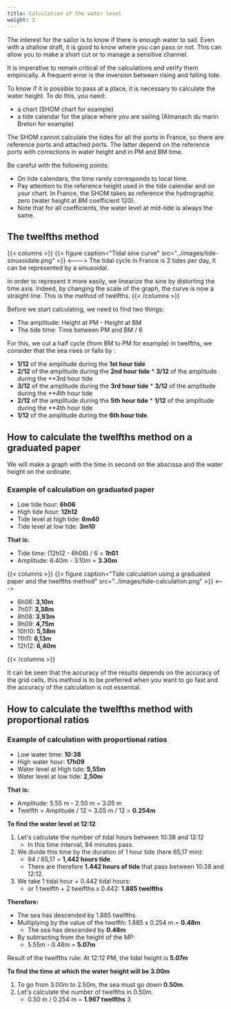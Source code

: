```yaml
---
title: Calculation of the water level
weight: 2
---
```

The interest for the sailor is to know if there is enough water to sail. Even with a shallow draft, it is good to know where you can pass or not. This can allow you to make a short cut or to manage a sensitive channel.

It is imperative to remain critical of the calculations and verify them empirically. A frequent error is the inversion between rising and falling tide.

To know if it is possible to pass at a place, it is necessary to calculate the water height.
To do this, you need:

* a chart (SHOM chart for example)
* a tide calendar for the place where you are sailing (Almanach du marin Breton for example)

The SHOM cannot calculate the tides for all the ports in France, so there are reference ports and attached ports. The latter depend on the reference ports with corrections in water height and in PM and BM time.

Be careful with the following points:

* On tide calendars, the time rarely corresponds to local time.
* Pay attention to the reference height used in the tide calendar and on your chart. In France, the SHOM takes as reference the hydrographic zero (water height at BM coefficient 120).
* Note that for all coefficients, the water level at mid-tide is always the same.

## The twelfths method

{{< columns >}}
{{< figure caption="Tidal sine curve" src="../images/tide-sinusoidale.png" >}}
<--->
The tidal cycle in France is 2 tides per day, it can be represented by a sinusoidal.

In order to represent it more easily, we linearize the sine by distorting the time axis. Indeed, by changing the scale of the graph, the curve is now a straight line. This is the method of twelfths.
{{< /columns >}}

Before we start calculating, we need to find two things:

* The amplitude: Height at PM - Height at BM
* The tide time: Time between PM and BM / 6

For this, we cut a half cycle (from BM to PM for example) in twelfths, we consider that the sea rises or falls by :

* **1/12** of the amplitude during the **1st hour tide**
* **2/12** of the amplitude during the **2nd hour tide** * **3/12** of the amplitude during the **3rd hour tide
* **3/12** of the amplitude during the **3rd hour tide** * **3/12** of the amplitude during the **4th hour tide
* **2/12** of the amplitude during the **5th hour tide** * **1/12** of the amplitude during the **4th hour tide
* **1/12** of the amplitude during the **6th hour tide**.

## How to calculate the twelfths method on a graduated paper
We will make a graph with the time in second on the abscissa and the water height on the ordinate.

### Example of calculation on graduated paper

* Low tide hour: **6h06**
* High tide hour: **12h12**
* Tide level at high tide: **6m40**
* Tide level at low tide: **3m10**

**That is:**

* Tide time: (12h12 - 6h06) / 6 = **1h01**
* Amplitude: 6.40m - 3.10m = **3.30m**

{{< columns >}}
{{< figure caption="Tide calculation using a graduated paper and the twelfths method" src="../images/tide-calculation.png" >}}
<--->

* 6h06: **3,10m**
* 7h07: **3,38m**
* 8h08: **3,93m**
* 9h09: **4,75m**
* 10h10: **5,58m**
* 11h11: **6,13m**
* 12h12: **6,40m**

{{< /columns >}}

It can be seen that the accuracy of the results depends on the accuracy of the grid cells, this method is to be preferred when you want to go fast and the accuracy of the calculation is not essential.

## How to calculate the twelfths method with proportional ratios

### Example of calculation with proportional ratios

* Low water time: **10:38**
* High water hour: **17h09**
* Water level at High tide: **5,55m**
* Water level at low tide: **2,50m**

**That is:**

* Amplitude: 5.55 m - 2.50 m = 3.05 m
* Twelfth = Amplitude / 12 = 3.05 m / 12 = **0.254m**

**To find the water level at 12:12**

1. Let's calculate the number of tidal hours between 10:38 and 12:12
    * In this time interval, 94 minutes pass.
2. We divide this time by the duration of 1 hour tide (here 65,17 min):
    * 94 / 65,17 = **1,442 hours tide**.
    * There are therefore **1.442 hours of tide** that pass between 10:38 and 12:12.
3. We take 1 tidal hour + 0.442 tidal hours:
    * or 1 twelfth + 2 twelfths x 0.442: **1.885 twelfths**

**Therefore:**

* The sea has descended by 1.885 twelfths
* Multiplying by the value of the twelfth: 1.885 x 0.254 m = **0.48m**
    * The sea has descended by **0.48m**
* By subtracting from the height of the MP:
    * 5.55m - 0.48m = **5.07m**

Result of the twelfths rule:
At 12:12 PM, the tidal height is **5.07m**

**To find the time at which the water height will be 3.00m**

1. To go from 3.00m to 2.50m, the sea must go down **0.50m**.
2. Let's calculate the number of twelfths in 0.50m.
    * 0.50 m / 0.254 m = **1.967 twelfths**
      3